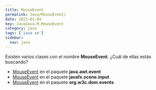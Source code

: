 ```yaml
---
title: MouseEvent
permalink: Java/MouseEvent/
date: 2021-01-04
key: JavaJava.M.MouseEvent
category: java
tags: ['java se']
sidebar: 
  nav: java
---
```


Existen varios clases con el nombre **MouseEvent**. ¿Cuál de ellas estás buscando?
<ul>
<li><a href="/Java/MouseEvent-java-awt-event/">MouseEvent</a> en el paquete <strong>java.awt.event</strong></li>
<li><a href="/Java/MouseEvent-javafx-scene-input/">MouseEvent</a> en el paquete <strong>javafx.scene.input</strong></li>
<li><a href="/Java/MouseEvent-org-w3c-dom-events/">MouseEvent</a> en el paquete <strong>org.w3c.dom.events</strong></li>
<ul>
